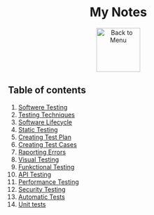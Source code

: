 <h1 align="center">My Notes</h1>
<div align="center">
<a href=https://github.com/Prime2390/Prime2390/blob/main/Read-Me.md>
    <img src="https://raw.githubusercontent.com/Prime2390/Prime2390/refs/heads/main/Icons/DALL·E%202024-11-11%2022.20.53%20-%20A%20minimalistic%20and%20modern%20icon%20representing%20'Back%20to%20Menu'.%20The%20icon%20should%20feature%20an%20arrow%20pointing%20to%20a%20menu%20or%20list%20symbol%2C%20indicating%20navigation%20.webp" alt="Back to Menu" style="width:100px;height:100px;">
</a>
</div>

<h2>Table of contents</h2>
<ol>
  <li><a href=https://github.com/Prime2390/Prime2390/blob/main/Notes/Software%20Testing.md>Softwere Testing</a></li>
    <li><a href=https://github.com/Prime2390/Prime2390/blob/main/Notes/Testing%20Techniques.md>Testing Techniques</a></li>
    <li><a href=https://github.com/Prime2390/Prime2390/blob/main/Notes/Software%20Lifecycle.md>Software Lifecycle</a></li>
    <li><a href=https://github.com/Prime2390/Prime2390/blob/main/Notes/Static%20testing.md>Static Testing</li>
        <li><a href=https://github.com/Prime2390/Prime2390/blob/main/Notes/Creating%20Test%20Plans.md>Creating Test Plan</a></li>
        <li><a href=https://github.com/Prime2390/Prime2390/blob/main/Notes/Creating%20Test%20Cases.md>Creating Test Cases</a></li>
        <li><a href=https://github.com/Prime2390/Prime2390/blob/main/Notes/Reporting%20Errors.md>Raporting Errors</a></li>
        <li><a href=https://github.com/Prime2390/Prime2390/blob/main/Notes/VisualTesting.md>Visual Testing</a></li>
        <li><a href=https://github.com/Prime2390/Prime2390/blob/main/Notes/FunctionalTesting.md>Funkctional Testing</a></li>
        <li><a href=https://github.com/Prime2390/Prime2390/blob/main/Notes/API_Testing.md>API Testing</a></li>
        <li><a href=https://github.com/Prime2390/Prime2390/blob/main/Notes/PerformanceTesting.md>Performance Testing</a></li>
        <li><a href=https://github.com/Prime2390/Prime2390/blob/main/Notes/SecurityTesting.md>Security Testing</a></li>
        <li><a href=https://github.com/Prime2390/Prime2390/blob/main/Notes/AutomaticTesting.md>Automatic Tests</a></li>
        <li><a href=https://github.com/Prime2390/Prime2390/tree/main/Notes>Unit tests</a></li>
</ol>
